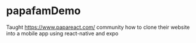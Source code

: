 # papafamDemo

Taught https://www.papareact.com/ community how to clone their website into a mobile app using react-native and expo
